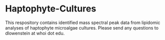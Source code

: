 # Haptophyte-Cultures

This respository contains identified mass spectral peak data from lipidomic analyses of haptophyte microalgae cultures. Please send any questions to dlowenstein at whoi dot edu.
